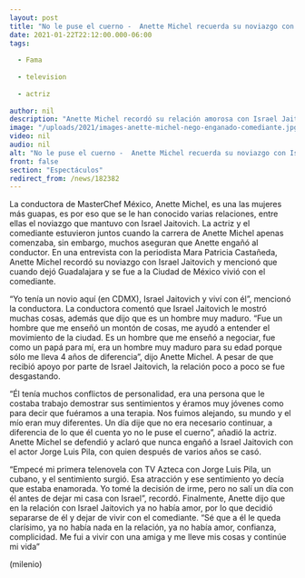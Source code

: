 ```yaml
---
layout: post
title: "No le puse el cuerno -  Anette Michel recuerda su noviazgo con Israel Jaitovich"
date: 2021-01-22T22:12:00.000-06:00
tags:
  
  - Fama
  
  - television
  
  - actriz
  
author: nil
description: "Anette Michel recordó su relación amorosa con Israel Jaitovich y explicó la razón por la que su noviazgo terminó. "
image: "/uploads/2021/images-anette-michel-nego-enganado-comediante.jpg"
video: nil
audio: nil
alt: "No le puse el cuerno -  Anette Michel recuerda su noviazgo con Israel Jaitovich"
front: false
section: "Espectáculos"
redirect_from: /news/182382
---
```


La conductora de MasterChef México, Anette Michel, es una las mujeres más guapas, es por eso que se le han conocido varias relaciones, entre ellas el noviazgo que mantuvo con Israel Jaitovich. La actriz y el comediante estuvieron juntos cuando la carrera de Anette Michel apenas comenzaba, sin embargo, muchos aseguran que Anette engañó al conductor. En una entrevista con la periodista Mara Patricia Castañeda, Anette Michel recordó su noviazgo con Israel Jaitovich y mencionó que cuando dejó Guadalajara y se fue a la Ciudad de México vivió con el comediante. 

“Yo tenía un novio aquí (en CDMX), Israel Jaitovich y viví con él”, mencionó la conductora. La conductora comentó que Israel Jaitovich le mostró muchas cosas, además que dijo que es un hombre muy maduro. “Fue un hombre que me enseñó un montón de cosas, me ayudó a entender el movimiento de la ciudad. Es un hombre que me enseñó a negociar, fue como un papá para mí, era un hombre muy maduro para su edad porque sólo me lleva 4 años de diferencia”, dijo Anette Michel. A pesar de que recibió apoyo por parte de Israel Jaitovich, la relación poco a poco se fue desgastando. 

“Él tenía muchos conflictos de personalidad, era una persona que le costaba trabajo demostrar sus sentimientos y éramos muy jóvenes como para decir que fuéramos a una terapia. Nos fuimos alejando, su mundo y el mío eran muy diferentes. Un día dije que no era necesario continuar, a diferencia de lo que él cuenta yo no le puse el cuerno”, añadió la actriz. Anette Michel se defendió y aclaró que nunca engañó a Israel Jaitovich con el actor Jorge Luis Pila, con quien después de varios años se casó. 

“Empecé mi primera telenovela con TV Azteca con Jorge Luis Pila, un cubano, y el sentimiento surgió. Esa atracción y ese sentimiento yo decía que estaba enamorada. Yo tomé la decisión de irme, pero no salí un día con él antes de dejar mi casa con Israel”, recordó. Finalmente, Anette dijo que en la relación con Israel Jaitovich ya no había amor, por lo que decidió separarse de él y dejar de vivir con el comediante. “Sé que a él le queda clarísimo, ya no había nada en la relación, ya no había amor, confianza, complicidad. Me fui a vivir con una amiga y me lleve mis cosas y continúe mi vida” 

(milenio)